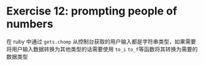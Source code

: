 # Exercise 12: prompting people of numbers

在 ruby 中通过 `gets.chomp` 从控制台获取的用户输入都是字符串类型，如果需要将用户输入数据转换为其他类型的话需要使用 `to_i` `to_f`等函数将其转换为需要的数据类型
